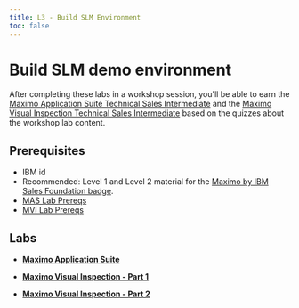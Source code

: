 ```yaml
---
title: L3 - Build SLM Environment
toc: false
---
```


# Build SLM demo environment

After completing these labs in a workshop session, you'll be able to earn the [Maximo Application Suite Technical Sales Intermediate](https://www.credly.com/org/ibm/badge/maximo-application-suite-technical-sales-intermediate) and the [Maximo Visual Inspection Technical Sales Intermediate](https://www.credly.com/org/ibm/badge/maximo-visual-inspection-technical-sales-intermediate) based on the quizzes about the workshop lab content.

## Prerequisites

- IBM id
- Recommended: Level 1 and Level 2 material for the [Maximo by IBM Sales Foundation badge](https://www.credly.com/org/ibm/badge/maximo-application-suite-sales-foundation).
- [MAS Lab Prereqs](/maximo/app-suite-prereq)
- [MVI Lab Prereqs](/maximo/mvi-prereq)

## Labs

- **[Maximo Application Suite](/maximo/app-suite-workshop)**

- **[Maximo Visual Inspection - Part 1](/maximo/visual-inspection)**

- **[Maximo Visual Inspection - Part 2](/maximo/visual-inspection2)**
